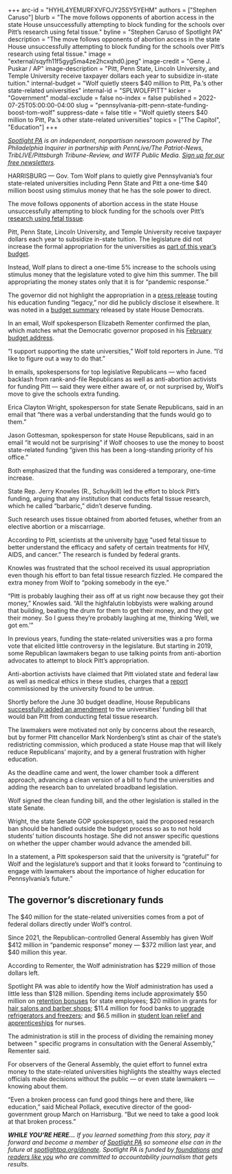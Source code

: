 +++
arc-id = "HYHL4YEMURFXVFOJY25SY5YEHM"
authors = ["Stephen Caruso"]
blurb = "The move follows opponents of abortion access in the state House unsuccessfully attempting to block funding for the schools over Pitt’s research using fetal tissue."
byline = "Stephen Caruso of Spotlight PA"
description = "The move follows opponents of abortion access in the state House unsuccessfully attempting to block funding for the schools over Pitt’s research using fetal tissue."
image = "external/sqyfh11f5gyg5ma4ze2hcxqhd0.jpeg"
image-credit = "Gene J. Puskar / AP"
image-description = "Pitt, Penn State, Lincoln University, and Temple University receive taxpayer dollars each year to subsidize in-state tuition."
internal-budget = "Wolf quietly steers $40 million to Pitt, Pa.’s other state-related universities"
internal-id = "SPLWOLFPITT"
kicker = "Government"
modal-exclude = false
no-index = false
published = 2022-07-25T05:00:00-04:00
slug = "pennsylvania-pitt-penn-state-funding-boost-tom-wolf"
suppress-date = false
title = "Wolf quietly steers $40 million to Pitt, Pa.’s other state-related universities"
topics = ["The Capitol", "Education"]
+++

<a href="https://www.spotlightpa.org/"><i>Spotlight PA</i></a><i> is an independent, nonpartisan newsroom powered by The Philadelphia Inquirer in partnership with PennLive/The Patriot-News, TribLIVE/Pittsburgh Tribune-Review, and WITF Public Media. </i><a href="https://www.spotlightpa.org/newsletters"><i>Sign up for our free newsletters</i></a><i>.</i>

HARRISBURG — Gov. Tom Wolf plans to quietly give Pennsylvania’s four state-related universities including Penn State and Pitt a one-time $40 million boost using stimulus money that he has the sole power to direct.

The move follows opponents of abortion access in the state House unsuccessfully attempting to block funding for the schools over Pitt’s <a href="https://www.spotlightpa.org/news/2022/06/pa-pittsburgh-fetal-tissue-research-budget/">research using fetal tissue</a>.

Pitt, Penn State, Lincoln University, and Temple University receive taxpayer dollars each year to subsidize in-state tuition. The legislature did not increase the formal appropriation for the universities as <a href="https://www.spotlightpa.org/news/2022/07/pa-budget-education-funding-stimulus-money-plan/">part of this year’s budget</a>.

<script src="https://www.spotlightpa.org/embed.js" async></script><div data-spl-embed-version="1" data-spl-src="https://www.spotlightpa.org/embeds/newsletter/"></div>

Instead, Wolf plans to direct a one-time 5% increase to the schools using stimulus money that the legislature voted to give him this summer. The bill appropriating the money states only that it is for “pandemic response.”

The governor did not highlight the appropriation in a <a href="https://www.governor.pa.gov/newsroom/governor-wolf-cements-legacy-with-historic-3-7-billion-in-education-funding/">press release</a> touting his education funding “legacy,” nor did he publicly disclose it elsewhere. It was noted in a <a href="https://houseappropriations.com/Topic/BudgetYears/716">budget summary</a> released by state House Democrats.

In an email, Wolf spokesperson Elizabeth Rementer confirmed the plan, which matches what the Democratic governor proposed in his <a href="https://www.budget.pa.gov/Publications%20and%20Reports/CommonwealthBudget/Documents/2022-23%20Proposed%20Budget/Web%20Track%202022-23.pdf">February budget address</a>.

“I support supporting the state universities,” Wolf told reporters in June. “I’d like to figure out a way to do that.”

In emails, spokespersons for top legislative Republicans — who faced backlash from rank-and-file Republicans as well as anti-abortion activists for funding Pitt — said they were either aware of, or not surprised by, Wolf’s move to give the schools extra funding.

Erica Clayton Wright, spokesperson for state Senate Republicans, said in an email that “there was a verbal understanding that the funds would go to them.”

Jason Gottesman, spokesperson for state House Republicans, said in an email “it would not be surprising” if Wolf chooses to use the money to boost state-related funding “given this has been a long-standing priority of his office.”

Both emphasized that the funding was considered a temporary, one-time increase.

State Rep. Jerry Knowles (R., Schuylkill) led the effort to block Pitt’s funding, arguing that any institution that conducts fetal tissue research, which he called “barbaric,” didn’t deserve funding.

Such research uses tissue obtained from aborted fetuses, whether from an elective abortion or a miscarriage.

According to Pitt, scientists at the university <a href="https://research.pitt.edu/researchfacts">have</a> “used fetal tissue to better understand the efficacy and safety of certain treatments for HIV, AIDS, and cancer.” The research is funded by federal grants.

Knowles was frustrated that the school received its usual appropriation even though his effort to ban fetal tissue research fizzled. He compared the extra money from Wolf to “poking somebody in the eye.”

“Pitt is probably laughing their ass off at us right now because they got their money,” Knowles said. “All the highfalutin lobbyists were walking around that building, beating the drum for them to get their money, and they got their money. So I guess they’re probably laughing at me, thinking ‘Well, we got em.’”

In previous years, funding the state-related universities was a pro forma vote that elicited little controversy in the legislature. But starting in 2019, some Republican lawmakers began to use talking points from anti-abortion advocates to attempt to block Pitt’s appropriation.

Anti-abortion activists have claimed that Pitt violated state and federal law as well as medical ethics in these studies, charges that a <a href="https://humancelltissueresearch.pitt.edu/sites/default/files/Regulatory%20Assessment%20of%20Human%20Fetal%20Tissue%20Research%20(00877347-2)%5b4%5d.PDF">report</a> commissioned by the university found to be untrue.

Shortly before the June 30 budget deadline, House Republicans <a href="https://www.spotlightpa.org/news/2022/06/pa-pittsburgh-fetal-tissue-research-budget/">successfully added an amendment</a> to the universities’ funding bill that would ban Pitt from conducting fetal tissue research.

The lawmakers were motivated not only by concerns about the research, but by former Pitt chancellor Mark Nordenberg’s stint as chair of the state’s redistricting commission, which produced a state House map that will likely reduce Republicans’ majority, and by a general frustration with higher education.

As the deadline came and went, the lower chamber took a different approach, advancing a clean version of a bill to fund the universities and adding the research ban to unrelated broadband legislation.

Wolf signed the clean funding bill, and the other legislation is stalled in the state Senate.

Wright, the state Senate GOP spokesperson, said the proposed research ban should be handled outside the budget process so as to not hold students’ tuition discounts hostage. She did not answer specific questions on whether the upper chamber would advance the amended bill.

In a statement, a Pitt spokesperson said that the university is “grateful” for Wolf and the legislature’s support and that it looks forward to “continuing to engage with lawmakers about the importance of higher education for Pennsylvania’s future.”

## The governor’s discretionary funds

The $40 million for the state-related universities comes from a pot of federal dollars directly under Wolf’s control.

Since 2021, the Republican-controlled General Assembly has given Wolf $412 million in “pandemic response” money — $372 million last year, and $40 million this year.

According to Rementer, the Wolf administration has $229 million of those dollars left.

<script src="https://www.spotlightpa.org/embed.js" async></script><div data-spl-embed-version="1" data-spl-src="https://www.spotlightpa.org/embeds/donate/"></div>

Spotlight PA was able to identify how the Wolf administration has used a little less than $128 million. Spending items include approximately $50 million on <a href="https://www.pennlive.com/news/2022/06/working-through-the-covid-19-pandemic-pays-off-for-pa-government-workers-with-bonuses.html">retention bonuses</a> for state employees; $20 million in grants for <a href="https://www.penncapital-star.com/blog/pa-barbers-salons-to-get-20m-in-belated-pandemic-relief/">hair salons and barber shops</a>; $11.4 million for food banks to <a href="https://www.governor.pa.gov/newsroom/wolf-administration-general-assembly-announce-11-4-million-investment-in-cold-storage-infrastructure-for-food-banks/">upgrade refrigerators and freezers</a>; and $6.5 million in <a href="https://www.penncapital-star.com/health-care/pa-to-allocate-6-5m-in-federal-relief-to-support-retain-nursing-industry/">student loan relief and apprenticeships</a> for nurses.

The administration is still in the process of dividing the remaining money between " specific programs in consultation with the General Assembly,” Rementer said.

For observers of the General Assembly, the quiet effort to funnel extra money to the state-related universities highlights the stealthy ways elected officials make decisions without the public — or even state lawmakers — knowing about them.

“Even a broken process can fund good things here and there, like education,” said Micheal Pollack, executive director of the good-government group March on Harrisburg. “But we need to take a good look at that broken process.”

<i><b>WHILE YOU’RE HERE...</b></i><i> If you learned something from this story, pay it forward and become a member of </i><a href="https://www.spotlightpa.org/"><i>Spotlight PA</i></a><i> so someone else can in the future at </i><a href="http://spotlightpa.org/donate"><i>spotlightpa.org/donate</i></a><i>. Spotlight PA is funded by</i><a href="https://www.spotlightpa.org/support"><i> foundations</i></a><i> </i><a href="https://www.spotlightpa.org/support"><i>and readers like you</i></a><i> who are committed to accountability journalism that gets results.</i>
